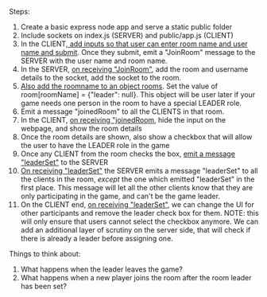 Steps:
1. Create a basic express node app and serve a static public folder
1. Include sockets on index.js (SERVER) and public/app.js (CLIENT)
1. In the CLIENT,[ add inputs so that user can enter room name and user name and submit](https://github.com/MathuraMG/Pictionary-sockets/blob/master/public/index.html#L10). Once they submit, emit a "JoinRoom" message to the SERVER with the user name and room name.
1. In the SERVER, [on receiving "JoinRoom"](https://github.com/MathuraMG/Pictionary-sockets/blob/master/index.js#L24), add the room and username details to the socket, add the socket to the room.
1. [Also add the roomname to an object rooms](https://github.com/MathuraMG/Pictionary-sockets/blob/master/index.js#L24). Set the value of room[roomName] = {"leader": null}. This object will be user later if your game needs one person in the room to have a special LEADER role.
1. Emit a message "joinedRoom" to all the CLIENTS in that room.
1. In the CLIENT, [on receiving "joinedRoom](https://github.com/MathuraMG/Pictionary-sockets/blob/master/public/app.js#L23), hide the input on the webpage, and show the room details
1. Once the room details are shown, also show a checkbox that will allow the user to have the LEADER role in the game
1. Once any CLIENT from the room checks the box, [emit a message "leaderSet"](https://github.com/MathuraMG/Pictionary-sockets/blob/master/public/app.js#L36) to the SERVER
1. [On receiving "leaderSet"](https://github.com/MathuraMG/Pictionary-sockets/blob/master/index.js#L42) the SERVER emits a message "leaderSet" to all the clients in the room, *except* the one which emitted "leaderSet" in the first place. This message will let all the other clients know that they are only participating in the game, and can't be the game leader.
1. On the CLIENT end, [on receiving "leaderSet"](https://github.com/MathuraMG/Pictionary-sockets/blob/master/public/app.js#L43), we can change the UI for other participants and remove the leader check box for them. NOTE: this will only ensure that users cannot select the checkbox anymore. We can add an additional layer of scrutiny on the server side, that will check if there is already a leader before assigning one.


Things to think about:
1. What happens when the leader leaves the game?
1. What happens when a new player joins the room after the room leader has been set?
